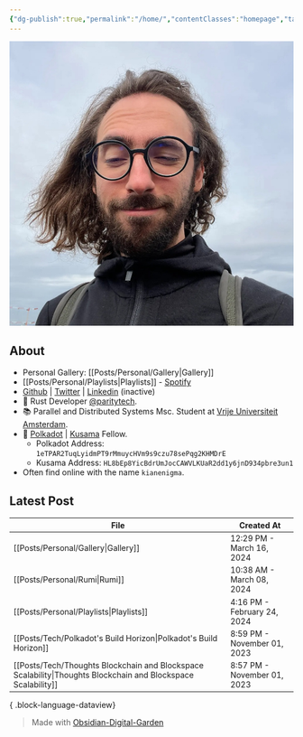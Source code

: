 ```yaml
---
{"dg-publish":true,"permalink":"/home/","contentClasses":"homepage","tags":["gardenEntry"],"created":"2023-08-26T13:20:49.149+01:00","updated":"2024-03-16T12:51:38.516+00:00"}
---
```


![Screenshot 2023-11-01 at 21.21.06.jpeg|300](/img/user/resources/Screenshot%202023-11-01%20at%2021.21.06.jpeg)

## About 

- Personal Gallery: [[Posts/Personal/Gallery\|Gallery]]
- [[Posts/Personal/Playlists\|Playlists]] - [Spotify](https://open.spotify.com/user/1248494156?si=4e6338ab8bdb4c04)
- [Github](https://github.com/kianenigma) | [Twitter](https://twitter.com/kianenigma)  | [Linkedin](https://www.linkedin.com/in/kian-paimani-a3618022b/) (inactive)
- 🦀 Rust Developer [@paritytech](https://twitter.com/ParityTech/). 
- 📚 Parallel and Distributed Systems Msc. Student at [Vrije Universiteit Amsterdam](https://twitter.com/VUamsterdam).
- 🔴 [Polkadot](https://www.polkadot.network) | [Kusama](https://kusama.network/) Fellow. 
	- Polkadot Address: `1eTPAR2TuqLyidmPT9rMmuycHVm9s9czu78sePqg2KHMDrE`
	- Kusama Address: `HL8bEp8YicBdrUmJocCAWVLKUaR2dd1y6jnD934pbre3un1`
- Often find online with the name `kianenigma`.

## Latest Post 

| File                                                                                                             | Created At                  |
| ---------------------------------------------------------------------------------------------------------------- | --------------------------- |
| [[Posts/Personal/Gallery\|Gallery]]                                                                           | 12:29 PM - March 16, 2024   |
| [[Posts/Personal/Rumi\|Rumi]]                                                                                 | 10:38 AM - March 08, 2024   |
| [[Posts/Personal/Playlists\|Playlists]]                                                                       | 4:16 PM - February 24, 2024 |
| [[Posts/Tech/Polkadot's Build Horizon\|Polkadot's Build Horizon]]                                             | 8:59 PM - November 01, 2023 |
| [[Posts/Tech/Thoughts Blockchain and Blockspace Scalability\|Thoughts Blockchain and Blockspace Scalability]] | 8:57 PM - November 01, 2023 |

{ .block-language-dataview}

> Made with [Obsidian-Digital-Garden](https://github.com/oleeskild/Obsidian-Digital-Garden)